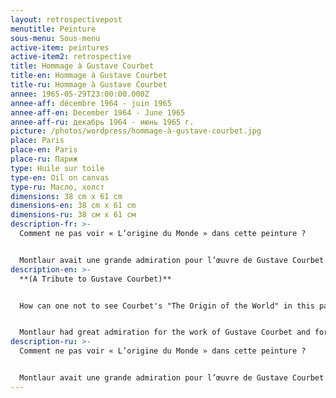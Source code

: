 ```yaml
---
layout: retrospectivepost
menutitle: Peinture
sous-menu: Sous-menu
active-item: peintures
active-item2: retrospective
title: Hommage à Gustave Courbet
title-en: Hommage à Gustave Courbet
title-ru: Hommage à Gustave Courbet
annee: 1965-05-29T23:00:00.000Z
annee-aff: décembre 1964 - juin 1965
annee-aff-en: December 1964 - June 1965
annee-aff-ru: декабрь 1964 - июнь 1965 г.
picture: /photos/wordpress/hommage-à-gustave-courbet.jpg
place: Paris
place-en: Paris
place-ru: Париж
type: Huile sur toile
type-en: Oil on canvas
type-ru: Масло, холст
dimensions: 38 cm x 61 cm
dimensions-en: 38 cm x 61 cm
dimensions-ru: 38 см x 61 см
description-fr: >-
  Comment ne pas voir « L’origine du Monde » dans cette peinture ?


  Montlaur avait une grande admiration pour l’œuvre de Gustave Courbet et pour sa participation à la Commune de Paris (18 mars au 28 mai 1871). Il faut rappeler que Courbet fut élu de la Commune et y fut président de la Fédération des Artistes. Il permit, entre autres, la protection des œuvres du Louvre.
description-en: >-
  **(A Tribute to Gustave Courbet)**


  How can one not to see Courbet's "The Origin of the World" in this painting?


  Montlaur had great admiration for the work of Gustave Courbet and for his participation in the Paris Commune (March 18 to May 28, 1871). It should be remembered that Courbet was an elected representative of the Commune and was elected President of the Federation of Artists. He prevented, among other things, the Louvre collections to be looted and damaged.
description-ru: >-
  Comment ne pas voir « L’origine du Monde » dans cette peinture ?


  Montlaur avait une grande admiration pour l’œuvre de Gustave Courbet et pour sa participation à la Commune de Paris (18 mars au 28 mai 1871). Il faut rappeler que Courbet fut élu de la Commune et y fut président de la Fédération des Artistes. Il permit, entre autres, la protection des œuvres du Louvre.
---
```

